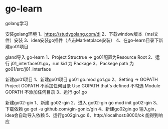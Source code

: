 # go-learn
golang学习

安装golang环境
    1、https://studygolang.com/dl
    2、下载window版本（msi文件）安装
    3、idea安装go插件（点击Marketplace安装）
    4、在go-learn目录下新建go01项目

gland导入 go-learn
    1、Project Structrue -> go01配置为Resource Root
    2、运行 j01_interface01.go，run kid 为 Package
    3、Packege path 为 go01/src/j01_interface


新建go01项目
1、新建go01项目
go01
go.mod
go1.go
2、Setting -> GOPATH
Project GOPATH 不添加任何目录
Use GOPATH that's defined 不勾选
Module GOPATH 不添加任何目录
3、运行 go1.go

新建go02-gin
1、新建 go02-gin
2、进入 go02-gin
go mod init go02-gin
3、下载依赖
go get -u github.com/gin-gonic/gin
4、新建go02gin.go
输入gin，idea会自动导入依赖
5、运行go02gin.go
6、http://localhost:8000/ok 能得到响应
